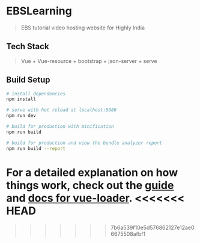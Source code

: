 # EBSLearning

> EBS tutorial video hosting website for Highly India

## Tech Stack

> Vue + Vue-resource + bootstrap + json-server + serve

## Build Setup

``` bash
# install dependencies
npm install

# serve with hot reload at localhost:8080
npm run dev

# build for production with minification
npm run build

# build for production and view the bundle analyzer report
npm run build --report
```

For a detailed explanation on how things work, check out the [guide](http://vuejs-templates.github.io/webpack/) and [docs for vue-loader](http://vuejs.github.io/vue-loader).
<<<<<<< HEAD
=======

>>>>>>> 7b6a539f10e5d576862127e12ae06675508afbf1
